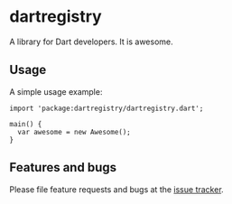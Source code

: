 # dartregistry

A library for Dart developers. It is awesome.

## Usage

A simple usage example:

    import 'package:dartregistry/dartregistry.dart';

    main() {
      var awesome = new Awesome();
    }

## Features and bugs

Please file feature requests and bugs at the [issue tracker][tracker].

[tracker]: http://example.com/issues/replaceme
